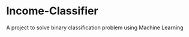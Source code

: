 Income-Classifier
=================

A project to solve binary classification problem using Machine Learning
